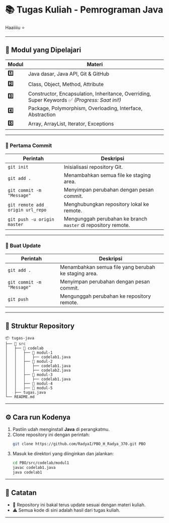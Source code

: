 # 📚 Tugas Kuliah - Pemrograman Java

Haaiiiiu ⭐

---

## 📌 Modul yang Dipelajari

| Modul | Materi |
|-------|--------|
| **1️⃣**  | Java dasar, Java API, Git & GitHub |
| **2️⃣**  | Class, Object, Method, Attribute |
| **3️⃣**  | Constructor, Encapsulation, Inheritance, Overriding, Super Keywords ✅ *(Progress: Saat ini!)* |
| **4️⃣**  | Package, Polymorphism, Overloading, Interface, Abstraction |
| **5️⃣**  | Array, ArrayList, Iterator, Exceptions |

---

### 📝 Pertama Commit
| Perintah | Deskripsi |
|----------|-----------|
| `git init` | Inisialisasi repository Git. |
| `git add .` | Menambahkan semua file ke staging area. |
| `git commit -m "Message"` | Menyimpan perubahan dengan pesan commit. |
| `git remote add origin url_repo` | Menghubungkan repository lokal ke remote. |
| `git push -u origin master` | Mengunggah perubahan ke branch `master` di repository remote. |

---

### 🔄 Buat Update
| Perintah | Deskripsi |
|----------|-----------|
| `git add .` | Menambahkan semua file yang berubah ke staging area. |
| `git commit -m "Message"` | Menyimpan perubahan dengan pesan commit. |
| `git push` | Mengunggah perubahan ke repository remote. |

---

## 📂 Struktur Repository

```
📦 tugas-java
├── 📂 src
│   ├── 📂 codelab
│   │   ├── 📂 modul-1
│   │   │   ├── codelab1.java
│   │   ├── 📂 modul-2
│   │   │   ├── codelab1.java
│   │   │   ├── codelab2.java
│   │   ├── 📂 modul-3
│   │   │   ├── codelab1.java
│   │   ├── 📂 modul-4
│   │   ├── 📂 modul-5
│   ├── tugas.java
└── README.md
```

---

## ⚙️ Cara run Kodenya

1. Pastiin udah menginstall **Java** di perangkatmu.
2. Clone repository ini dengan perintah:
   ```bash
   git clone https://github.com/RadyaI/PBO_H_Radya_370.git PBO
   ```
3. Masuk ke direktori yang diinginkan dan jalankan:
   ```bash
   cd PBO/src/codelab/modul1
   javac codelab1.java
   java codelab1
   ```

---

## 🎯 Catatan

- 📌 Repository ini bakal terus update sesuai dengan materi kuliah.
- ⚠️ Semua kode di sini adalah hasil dari tugas kuliah.

---
